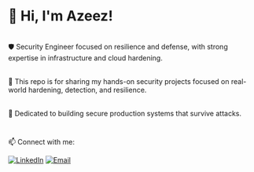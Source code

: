 <h1>👋 Hi, I'm Azeez!</h1> 

<br>🛡️ Security Engineer focused on resilience and defense, with strong expertise in infrastructure and cloud hardening.<br/>  

<br>🔧 This repo is for sharing my hands-on security projects focused on real-world hardening, detection, and resilience.</br>

<br>🎯 Dedicated to building secure production systems that survive attacks.</br>  

<h3></h3>
 
<br>📫 Connect with me:</br>

[![LinkedIn](https://img.shields.io/badge/LinkedIn-0A66C2?style=for-the-badge&logo=linkedin&logoColor=white)](https://www.linkedin.com/in/azeez-zakariyau-33214a73/)
[![Email](https://img.shields.io/badge/Email-D14836?style=for-the-badge&logo=gmail&logoColor=white)](mailto:azeezzakariyau@gmail.com)

<!--
## 📊 Page Stats

![Azeez's GitHub stats](https://github-readme-stats.vercel.app/api?username=azak00&show_icons=true&theme=default&hide_title=true)
![Top Langs](https://github-readme-stats.vercel.app/api/top-langs/?username=azak00&layout=compact&theme=default&hide_title=true)

-

<!-- visitor badge -->
<!-- ![visitors](https://visitor-badge.glitch.me/badge?page_id=azak00.azak00) 
-->
